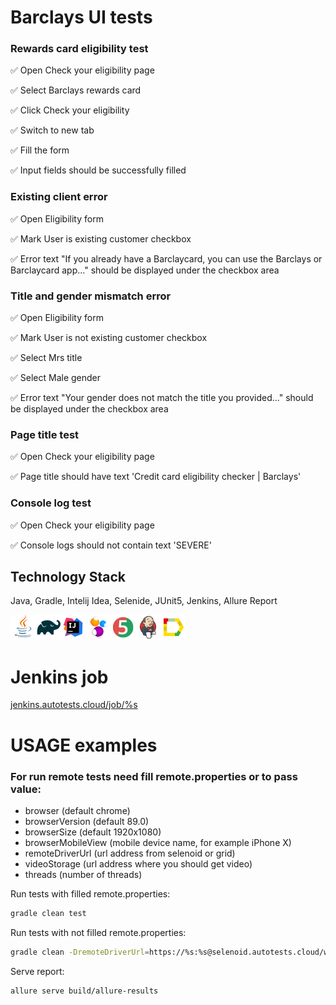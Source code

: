 # Barclays UI tests

### Rewards card eligibility test
:white_check_mark: Open Check your eligibility page

:white_check_mark: Select Barclays rewards card

:white_check_mark: Click Check your eligibility

:white_check_mark: Switch to new tab

:white_check_mark: Fill the form

:white_check_mark: Input fields should be successfully filled

### Existing client error
:white_check_mark: Open Eligibility form 

:white_check_mark: Mark User is existing customer checkbox

:white_check_mark: Error text "If you already have a Barclaycard, you can use the Barclays or Barclaycard app..." should be displayed under the checkbox area

### Title and gender mismatch error
:white_check_mark: Open Eligibility form

:white_check_mark: Mark User is not existing customer checkbox

:white_check_mark: Select Mrs title

:white_check_mark: Select Male gender

:white_check_mark: Error text "Your gender does not match the title you provided..." should be displayed under the checkbox area

### Page title test
:white_check_mark: Open Check your eligibility page

:white_check_mark: Page title should have text 'Credit card eligibility checker | Barclays'

### Console log test
:white_check_mark: Open Check your eligibility page

:white_check_mark: Console logs should not contain text 'SEVERE'
      
## Technology Stack

Java, Gradle, Intelij Idea, Selenide, JUnit5, Jenkins, Allure Report

![This is an image](/design/icons/Java.png)![This is an image](/design/icons/Gradle.png)![This is an image](/design/icons/Intelij_IDEA.png)![This is an image](/design/icons/Selenide.png)![This is an image](/design/icons/JUnit5.png)![This is an image](/design/icons/Jenkins.png)![This is an image](/design/icons/Allure_Report.png)

# Jenkins job
<a target="_blank" href="https://jenkins.autotests.cloud/job/C12-ntlymar-barclays/">jenkins.autotests.cloud/job/%s</a>


# USAGE examples

### For run remote tests need fill remote.properties or to pass value:

* browser (default chrome)
* browserVersion (default 89.0)
* browserSize (default 1920x1080)
* browserMobileView (mobile device name, for example iPhone X)
* remoteDriverUrl (url address from selenoid or grid)
* videoStorage (url address where you should get video)
* threads (number of threads)


Run tests with filled remote.properties:
```bash
gradle clean test
```

Run tests with not filled remote.properties:
```bash
gradle clean -DremoteDriverUrl=https://%s:%s@selenoid.autotests.cloud/wd/hub/ -DvideoStorage=https://selenoid.autotests.cloud/video/ -Dthreads=1 test
```

Serve report:
```bash
allure serve build/allure-results
```




